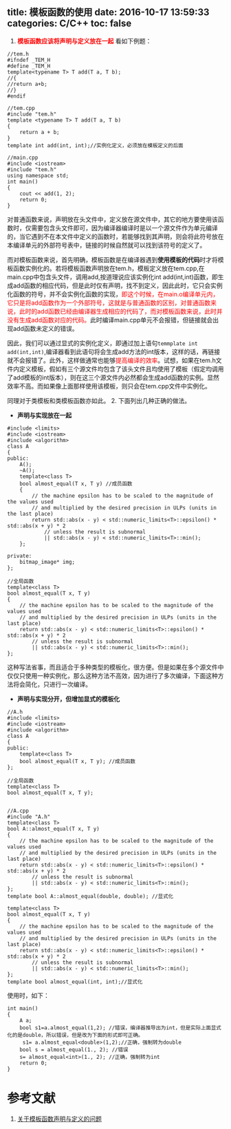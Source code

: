 title: 模板函数的使用
date: 2016-10-17 13:59:33
categories: C/C++
toc: false
---
1. <font color="#FF0000"> **模板函数应该将声明与定义放在一起**</font>
看如下例题：
```
//tem.h
#ifndef _TEM_H
#define _TEM_H
template<typename T> T add(T a, T b);
//{
//return a+b;
//}
#endif

//tem.cpp
#include "tem.h"
template <typename T> T add(T a, T b)
{ 
	return a + b;
}
template int add(int, int);//实例化定义，必须放在模板定义的后面

//main.cpp
#include <iostream>
#include "tem.h"
using namespace std;
int main()
{
	cout << add(1, 2);
	return 0;
}
```
对普通函数来说，声明放在头文件中，定义放在源文件中，其它的地方要使用该函数时，仅需要包含头文件即可，因为编译器编译时是以一个源文件作为单元编译的，当它遇到不在本文件中定义的函数时，若能够找到其声明，则会将此符号放在本编译单元的外部符号表中，链接的时候自然就可以找到该符号的定义了。

而对模板函数来说，首先明确，模板函数是在编译器遇到**使用模板的代码**时才将模板函数实例化的。若将模板函数声明放在tem.h，模板定义放在tem.cpp,在main.cpp中包含头文件，调用add,按道理说应该实例化int add(int,int)函数，即生成add函数的相应代码，但是此时仅有声明，找不到定义，因此此时，它只会实例化函数的符号，并不会实例化函数的实现，<font color="#FF0000">即这个时候，在main.o编译单元内，它只是将add函数作为一个外部符号，这就是与普通函数的区别，对普通函数来说，此时的add函数已经由编译器生成相应的代码了，而对模板函数来说，此时并没有生成add函数对应的代码。</font>此时编译main.cpp单元不会报错，但链接就会出现add函数未定义的错误。

因此，我们可以通过显式的实例化定义，即通过加上语句`temmplate int add(int,int)`,编译器看到此语句将会生成add方法的int版本，这样的话，再链接就不会报错了。此外，这样做通常也能够<font color="#FF0000">提高编译的效率</font>。试想，如果在tem.h文件内定义模板，假如有三个源文件均包含了该头文件且均使用了模板（假定均调用了add模板的int版本），则在这三个源文件内必然都会生成add函数的实例。显然效率不高。而如果像上面那样使用该模板，则只会在tem.cpp文件中实例化。

同理对于类模板和类模板函数亦如此。<!--more-->
2. 下面列出几种正确的做法。

-  **声明与实现放在一起**
```
#include <limits>
#include <iostream>
#include <algorithm>
class A
{
public:
	A();
	~A();
	template<class T>
	bool almost_equal(T x, T y) //成员函数
	{
		// the machine epsilon has to be scaled to the magnitude of the values used
		// and multiplied by the desired precision in ULPs (units in the last place)
		return std::abs(x - y) < std::numeric_limits<T>::epsilon() * std::abs(x + y) * 2
			// unless the result is subnormal
			|| std::abs(x - y) < std::numeric_limits<T>::min();
	};
	
private:
	bitmap_image* img;
};

//全局函数
template<class T>
bool almost_equal(T x, T y)
{
	// the machine epsilon has to be scaled to the magnitude of the values used
	// and multiplied by the desired precision in ULPs (units in the last place)
	return std::abs(x - y) < std::numeric_limits<T>::epsilon() * std::abs(x + y) * 2
		// unless the result is subnormal
		|| std::abs(x - y) < std::numeric_limits<T>::min();
};
```
这种写法省事，而且适合于多种类型的模板化，很方便。但是如果在多个源文件中仅仅只使用一种实例化，那么这种方法不高效，因为进行了多次编译，下面这种方法将会简化，只进行一次编译。

- **声明与实现分开，但增加显式的模板化**

```
//A.h
#include <limits>
#include <iostream>
#include <algorithm>
class A
{
public:
	template<class T>
	bool almost_equal(T x, T y); //成员函数
};

//全局函数
template<class T>
bool almost_equal(T x, T y);


//A.cpp
#include "A.h"
template<class T>
bool A::almost_equal(T x, T y)
{
	// the machine epsilon has to be scaled to the magnitude of the values used
	// and multiplied by the desired precision in ULPs (units in the last place)
	return std::abs(x - y) < std::numeric_limits<T>::epsilon() * std::abs(x + y) * 2
		// unless the result is subnormal
		|| std::abs(x - y) < std::numeric_limits<T>::min();
};
template bool A::almost_equal(double, double); //显式化

template<class T>
bool almost_equal(T x, T y)
{
	// the machine epsilon has to be scaled to the magnitude of the values used
	// and multiplied by the desired precision in ULPs (units in the last place)
	return std::abs(x - y) < std::numeric_limits<T>::epsilon() * std::abs(x + y) * 2
		// unless the result is subnormal
		|| std::abs(x - y) < std::numeric_limits<T>::min();
};
template bool almost_equal(int, int);//显式化

```
使用时，如下：
```
int main()
{
	A a;
	bool s1=a.almost_equal(1,2); //错误，编译器推导出为int，但是实际上面显式化的是double，所以错误，但是改为下面的形式即可正确。
	 s1= a.almost_equal<double>(1,2);//正确，强制转为double
	bool s = almost_equal(1., 2); //错误
	s= almost_equal<int>(1., 2); //正确，强制转为int
	return 0;
}

```






# 参考文献
1. [关于模板函数声明与定义的问题][1]


  [1]: http://blog.csdn.net/cllcsy/article/details/50485324

